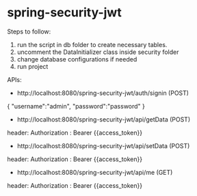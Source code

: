 # spring-security-jwt

Steps to follow:

1. run the script in db folder to create necessary tables.
2. uncomment the DataInitializer class inside security folder
3. change database configurations if needed
4. run project

APIs:

* http://localhost:8080/spring-security-jwt/auth/signin (POST)

{
	"username":"admin",
	"password":"password"
}


* http://localhost:8080/spring-security-jwt/api/getData (POST)

header: Authorization : Bearer {{access_token}} 

* http://localhost:8080/spring-security-jwt/api/setData (POST)

header: Authorization : Bearer {{access_token}} 

* http://localhost:8080/spring-security-jwt/api/me (GET)

header: Authorization : Bearer {{access_token}}
